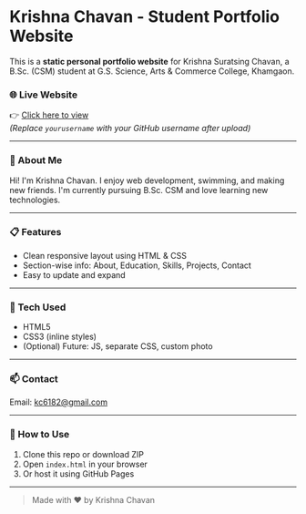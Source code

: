 # Krishna Chavan - Student Portfolio Website

This is a **static personal portfolio website** for Krishna Suratsing Chavan, a B.Sc. (CSM) student at G.S. Science, Arts & Commerce College, Khamgaon.

### 🌐 Live Website
👉 [Click here to view](https://yourusername.github.io/student-portfolio/)  
*(Replace `yourusername` with your GitHub username after upload)*

---

### 📌 About Me
Hi! I'm Krishna Chavan. I enjoy web development, swimming, and making new friends. I'm currently pursuing B.Sc. CSM and love learning new technologies.

---

### 📋 Features
- Clean responsive layout using HTML & CSS
- Section-wise info: About, Education, Skills, Projects, Contact
- Easy to update and expand

---

### 🔧 Tech Used
- HTML5
- CSS3 (inline styles)
- (Optional) Future: JS, separate CSS, custom photo

---

### 📫 Contact
Email: kc6182@gmail.com

---

### 📁 How to Use
1. Clone this repo or download ZIP
2. Open `index.html` in your browser
3. Or host it using GitHub Pages

---

> Made with ❤️ by Krishna Chavan